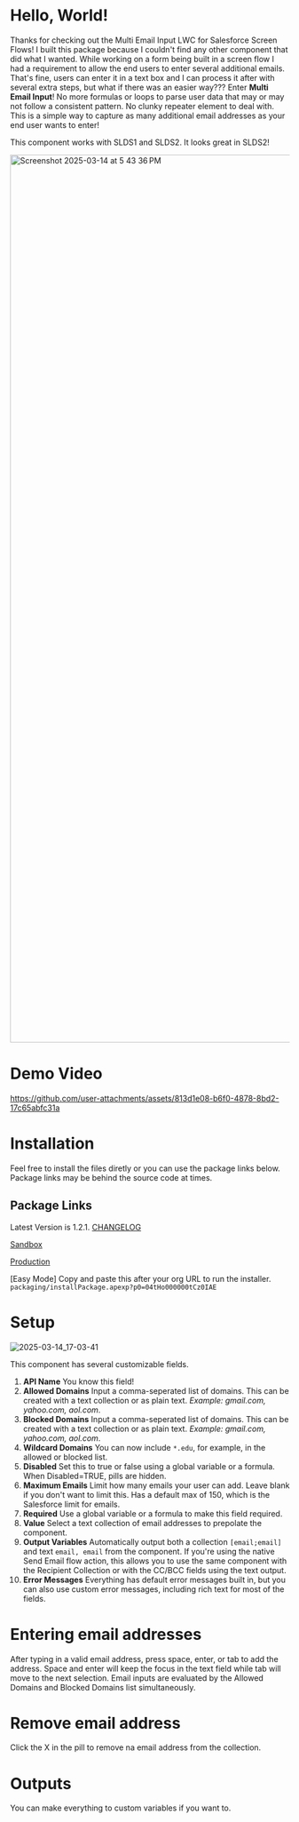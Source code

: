 # Hello, World!

Thanks for checking out the Multi Email Input LWC for Salesforce Screen Flows! I built this package because I couldn't find any other component that did what I wanted. While working on a form being built in a screen flow I had a requirement to allow the end users to enter several additional emails. That's fine, users can enter it in a text box and I can process it after with several extra steps, but what if there was an easier way??? Enter **Multi Email Input**! No more formulas or loops to parse user data that may or may not follow a consistent pattern. No clunky repeater element to deal with. This is a simple way to capture as many additional email addresses as your end user wants to enter!

This component works with SLDS1 and SLDS2. It looks great in SLDS2!

<img width="1599" alt="Screenshot 2025-03-14 at 5 43 36 PM" src="https://github.com/user-attachments/assets/ba98618c-8327-4233-8701-224b2e6aa4fe" />

# Demo Video

https://github.com/user-attachments/assets/813d1e08-b6f0-4878-8bd2-17c65abfc31a


# Installation
Feel free to install the files diretly or you can use the package links below. Package links may be behind the source code at times.

## Package Links

Latest Version is 1.2.1. 
[CHANGELOG](https://github.com/chrisrouse/multiEmailInput/blob/main/CHANGELOG.md)

[Sandbox](https://test.salesforce.com/packaging/installPackage.apexp?p0=04tHo000000tCz0IAE)

[Production](https://login.salesforce.com/packaging/installPackage.apexp?p0=04tHo000000tCz0IAE)

[Easy Mode] Copy and paste this after your org URL to run the installer. `packaging/installPackage.apexp?p0=04tHo000000tCz0IAE`


# Setup
![2025-03-14_17-03-41](https://github.com/user-attachments/assets/0d108a77-60e5-4771-ad90-d5b84b9f25cf)

This component has several customizable fields.
1. **API Name** You know this field!
2. **Allowed Domains** Input a comma-seperated list of domains. This can be created with a text collection or as plain text. *Example: gmail.com, yahoo.com, aol.com*.
3. **Blocked Domains** Input a comma-seperated list of domains. This can be created with a text collection or as plain text. *Example: gmail.com, yahoo.com, aol.com*.
4. **Wildcard Domains** You can now include `*.edu`, for example, in the allowed or blocked list. 
5. **Disabled** Set this to true or false using a global variable or a formula. When Disabled=TRUE, pills are hidden.
8. **Maximum Emails** Limit how many emails your user can add. Leave blank if you don't want to limit this. Has a default max of 150, which is the Salesforce limit for emails.
10. **Required** Use a global variable or a formula to make this field required.
11. **Value** Select a text collection of email addresses to prepolate the component.
12. **Output Variables** Automatically output both a collection `[email;email]` and text `email, email` from the component. If you're using the native Send Email flow action, this allows you to use the same component with the Recipient Collection or with the CC/BCC fields using the text output.
13. **Error Messages** Everything has default error messages built in, but you can also use custom error messages, including rich text for most of the fields.
    

# Entering email addresses

After typing in a valid email address, press space, enter, or tab to add the address. Space and enter will keep the focus in the text field while tab will move to the next selection. Email inputs are evaluated by the Allowed Domains and Blocked Domains list simultaneously. 

# Remove email address

Click the X in the pill to remove na email address from the collection.

# Outputs
You can make everything to custom variables if you want to.
